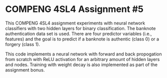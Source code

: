 # COMPENG 4SL4 Assignment #5

This COMPENG 4SL4 assignment experiments with neural network classifiers with two hidden layers for binary classification. 
The banknote authentication data set is used. There are four predictor variables (i.e., features) and the goal 
is to predict if a banknote is authentic (class 0) or a forgery (class 1).

This code implements a neural network with forward and back propogation from scratch with ReLU activation for an arbitrary amount of hidden layers and nodes.
Training with weight decay is also implemented as part of the assignment bonus. 
